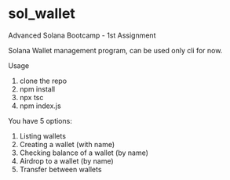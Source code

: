 # sol_wallet
Advanced Solana Bootcamp - 1st Assignment

Solana Wallet management program, can be used only cli for now.

Usage

1. clone the repo
2. npm install
3. npx tsc
4. npm index.js

You have 5 options:
1. Listing wallets
2. Creating a wallet (with name)
3. Checking balance of a wallet (by name)
4. Airdrop to a wallet (by name)
5. Transfer between wallets
